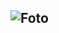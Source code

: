 ## ![Foto](https://plus.google.com/app/basic/share?cbp=1rlj6ckcvzha0&partnerid=t2searchhp&sview=2&cid=5&soc-app=115&soc-platform=1&spath=/app/basic/stream&sparm=cbp%3Dc2exsa390egp%26partnerid%3Dt2searchhp%26cid%3D5%26soc-app%3D115%26soc-platform%3D1)